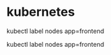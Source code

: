 # kubernetes

kubectl label nodes <node1-name> app=frontend

kubectl label nodes <node2-name> app=frontend